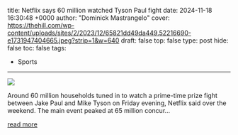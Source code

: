title: Netflix says 60 million watched Tyson Paul fight
date: 2024-11-18 16:30:48 +0000
author: "Dominick Mastrangelo"
cover: https://thehill.com/wp-content/uploads/sites/2/2023/12/65821dd49da449.52216690-e1731947404665.jpeg?strip=1&w=640
draft: false
top: false
type: post
hide: false
toc: false
tags:
  - Sports
---

![](https://thehill.com/wp-content/uploads/sites/2/2023/12/65821dd49da449.52216690-e1731947404665.jpeg?strip=1&w=640)

Around 60 million households tuned in to watch a prime-time prize fight between Jake Paul and Mike Tyson on Friday evening, Netflix said over the weekend. The main event peaked at 65 million concur…

[read more](https://thehill.com/homenews/media/4995970-netflix-tyson-paul-boxing-event-viewers/)
